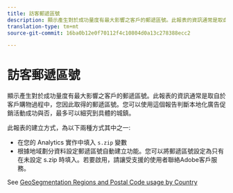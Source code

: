 ```yaml
---
title: 訪客郵遞區號
description: 顯示產生對於成功量度有最大影響之客戶的郵遞區號。此報表的資訊通常是取自於客戶購物過程中，您因此取得的郵遞區號。您可以使用這個報告判斷本地化廣告促銷活動成功與否，最多可以細究到具體的城鎮。
translation-type: tm+mt
source-git-commit: 16ba0b12e0f70112f4c10804d0a13c278388ecc2

---
```



# 訪客郵遞區號

顯示產生對於成功量度有最大影響之客戶的郵遞區號。此報表的資訊通常是取自於客戶購物過程中，您因此取得的郵遞區號。您可以使用這個報告判斷本地化廣告促銷活動成功與否，最多可以細究到具體的城鎮。

此報表的建立方式，為以下兩種方式其中之一:

* 在您的 Analytics 實作中填入 `s.zip` 變數
* 根據地域劃分資料設定郵遞區號自動建立功能。您可以將郵遞區號設定為只有在未設定 s.zip 時填入。若要啟用，請讓受支援的使用者聯絡Adobe客戶服務。

See [GeoSegmentation Regions and Postal Code usage by Country](reports-geosegmentation-reference.md)
